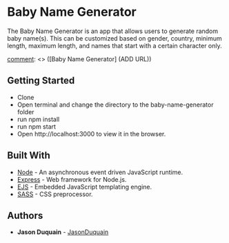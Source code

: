 # Baby Name Generator

The Baby Name Generator is an app that allows users to generate random baby name(s). This can be customized based on gender, country, minimum length, maximum length, and names that start with a certain character only.

[comment]: <> (# Live site)
[comment]: <> ([Baby Name Generator] (ADD URL))


## Getting Started

* Clone
* Open terminal and change the directory to the baby-name-generator folder
* run npm install
* run npm start
* Open http://localhost:3000 to view it in the browser.

## Built With

* [Node](https://nodejs.org/en/) - An asynchronous event driven JavaScript runtime.
* [Express](https://expressjs.com/) - Web framework for Node.js.
* [EJS](https://ejs.co/) - Embedded JavaScript templating engine.
* [SASS](https://sass-lang.com/) - CSS preprocessor.


## Authors

* **Jason Duquain** - [JasonDuquain](https://https://github.com/JasonDuquain)
